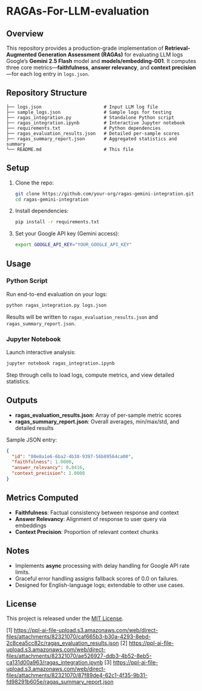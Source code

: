# RAGAs-For-LLM-evaluation

## Overview
This repository provides a production-grade implementation of **Retrieval-Augmented Generation Assessment (RAGAs)** for evaluating LLM logs Google’s **Gemini 2.5 Flash** model and **models/embedding-001**. It computes three core metrics—**faithfulness**, **answer relevancy**, and **context precision**—for each log entry in `logs.json`.

## Repository Structure
```
├── logs.json                       # Input LLM log file
├── sample_logs.json                # Sample logs for testing
├── ragas_integration.py            # Standalone Python script
├── ragas_integration.ipynb         # Interactive Jupyter notebook
├── requirements.txt                # Python dependencies
├── ragas_evaluation_results.json   # Detailed per-sample scores
├── ragas_summary_report.json       # Aggregated statistics and summary
└── README.md                       # This file
```

## Setup

1. Clone the repo:  
   ```bash
   git clone https://github.com/your-org/ragas-gemini-integration.git
   cd ragas-gemini-integration
   ```

2. Install dependencies:  
   ```bash
   pip install -r requirements.txt
   ```

3. Set your Google API key (Gemini access):  
   ```bash
   export GOOGLE_API_KEY="YOUR_GOOGLE_API_KEY"
   ```

## Usage

### Python Script
Run end-to-end evaluation on your logs:
```bash
python ragas_integration.py logs.json
```
Results will be written to `ragas_evaluation_results.json` and `ragas_summary_report.json`.

### Jupyter Notebook
Launch interactive analysis:
```bash
jupyter notebook ragas_integration.ipynb
```
Step through cells to load logs, compute metrics, and view detailed statistics.

## Outputs

- **ragas_evaluation_results.json**: Array of per-sample metric scores  
- **ragas_summary_report.json**: Overall averages, min/max/std, and detailed results  

Sample JSON entry:
```json
{
  "id": "80e8a1e6-6ba2-4b38-9397-56b89564ca00",
  "faithfulness": 1.0000,
  "answer_relevancy": 0.8416,
  "context_precision": 1.0000
}
```

## Metrics Computed

- **Faithfulness**: Factual consistency between response and context  
- **Answer Relevancy**: Alignment of response to user query via embeddings  
- **Context Precision**: Proportion of relevant context chunks  

## Notes

- Implements **async** processing with delay handling for Google API rate limits.  
- Graceful error handling assigns fallback scores of 0.0 on failures.  
- Designed for English-language logs; extendable to other use cases.  

## License
This project is released under the [MIT License](LICENSE).

[1] https://ppl-ai-file-upload.s3.amazonaws.com/web/direct-files/attachments/82321070/caf665b3-b30a-4293-8ebd-2c8cea5cc82c/ragas_evaluation_results.json
[2] https://ppl-ai-file-upload.s3.amazonaws.com/web/direct-files/attachments/82321070/ae526927-ddb3-4b52-8eb5-ca131d00a963/ragas_integration.ipynb
[3] https://ppl-ai-file-upload.s3.amazonaws.com/web/direct-files/attachments/82321070/87f89de4-62c1-4f35-9b31-fd98291b605e/ragas_summary_report.json
